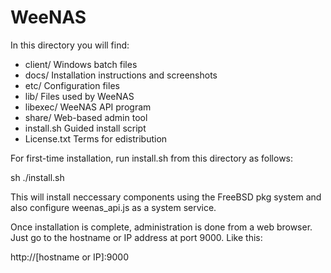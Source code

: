 # WeeNAS

In this directory you will find:
* client/       Windows batch files
* docs/         Installation instructions and screenshots
* etc/          Configuration files
* lib/          Files used by WeeNAS
* libexec/      WeeNAS API program
* share/        Web-based admin tool 
* install.sh    Guided install script
* License.txt   Terms for edistribution

For first-time installation, run install.sh from this directory as follows:

sh ./install.sh

This will install neccessary components using the FreeBSD pkg system and also
configure weenas_api.js as a system service.

Once installation is complete, administration is done from a web browser. Just
go to the hostname or IP address at port 9000.  Like this:

http://[hostname or IP]:9000
